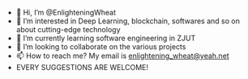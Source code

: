 - 👋 Hi, I’m @EnlighteningWheat
- 👀 I’m interested in Deep Learning, blockchain, softwares and so on about cutting-edge technology
- 🌱 I’m currently learning software engineering in ZJUT
- 💞️ I’m looking to collaborate on the various projects
- 📫 How to reach me? My email is enlightening_wheat@yeah.net
- EVERY SUGGESTIONS ARE WELCOME!

<!---
EnlighteningWheat/EnlighteningWheat is a ✨ special ✨ repository because its `README.md` (this file) appears on your GitHub profile.
You can click the Preview link to take a look at your changes.
--->
